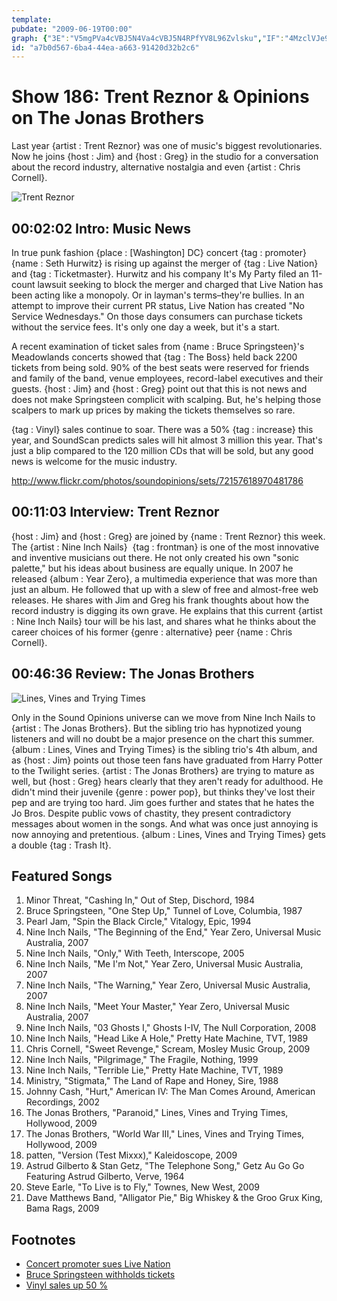```yaml
---
template: 
pubdate: "2009-06-19T00:00"
graph: {"3E":"V5mgPVa4cVBJ5N4Va4cVBJ5N4RPfYV8L96Zvlsku","IF":"4MzclVJe9zVJe9zp94wxjP74xp94wx","25O":"3u0AtFinBO3u0AtfHZs4BQsAMfHZs4BQsAMX6cfdBHm1GBQsAM"}
id: "a7b0d567-6ba4-44ea-a663-91420d32b2c6"
---
```






# Show 186: Trent Reznor & Opinions on The Jonas Brothers

Last year {artist : Trent Reznor} was one of music's biggest revolutionaries. Now he joins {host : Jim} and {host : Greg} in the studio for a conversation about the record industry, alternative nostalgia and even {artist : Chris Cornell}.

![Trent Reznor](https://static.soundopinions.org/images/2009/reznor.jpg)



## 00:02:02 Intro: Music News

In true punk fashion {place : [Washington] DC} concert {tag : promoter}  {name : Seth Hurwitz} is rising up against the merger of {tag : Live Nation} and {tag : Ticketmaster}. Hurwitz and his company It's My Party filed an 11-count lawsuit seeking to block the merger and charged that Live Nation has been acting like a monopoly. Or in layman's terms–they're bullies. In an attempt to improve their current PR status, Live Nation has created "No Service Wednesdays." On those days consumers can purchase tickets without the service fees. It's only one day a week, but it's a start.

A recent examination of ticket sales from {name : Bruce Springsteen}'s Meadowlands concerts showed that {tag : The Boss} held back 2200 tickets from being sold. 90% of the best seats were reserved for friends and family of the band, venue employees, record-label executives and their guests. {host : Jim} and {host : Greg} point out that this is not news and does not make Springsteen complicit with scalping. But, he's helping those scalpers to mark up prices by making the tickets themselves so rare.

{tag : Vinyl} sales continue to soar. There was a 50% {tag : increase} this year, and SoundScan predicts sales will hit almost 3 million this year. That's just a blip compared to the 120 million CDs that will be sold, but any good news is welcome for the music industry.

http://www.flickr.com/photos/soundopinions/sets/72157618970481786



## 00:11:03 Interview: Trent Reznor

{host : Jim} and {host : Greg} are joined by {name : Trent Reznor} this week. The {artist : Nine Inch Nails}  {tag : frontman} is one of the most innovative and inventive musicians out there. He not only created his own "sonic palette," but his ideas about business are equally unique. In 2007 he released {album : Year Zero}, a multimedia experience that was more than just an album. He followed that up with a slew of free and almost-free web releases. He shares with Jim and Greg his frank thoughts about how the record industry is digging its own grave. He explains that this current {artist : Nine Inch Nails} tour will be his last, and shares what he thinks about the career choices of his former {genre : alternative} peer {name : Chris Cornell}.



## 00:46:36 Review: The Jonas Brothers

![Lines, Vines and Trying Times](https://static.soundopinions.org/assets/186/25O0.jpg)

Only in the Sound Opinions universe can we move from Nine Inch Nails to {artist : The Jonas Brothers}. But the sibling trio has hypnotized young listeners and will no doubt be a major presence on the chart this summer. {album : Lines, Vines and Trying Times} is the sibling trio's 4th album, and as {host : Jim} points out those teen fans have graduated from Harry Potter to the Twilight series. {artist : The Jonas Brothers} are trying to mature as well, but {host : Greg} hears clearly that they aren't ready for adulthood. He didn't mind their juvenile {genre : power pop}, but thinks they've lost their pep and are trying too hard. Jim goes further and states that he hates the Jo Bros. Despite public vows of chastity, they present contradictory messages about women in the songs. And what was once just annoying is now annoying and pretentious. {album : Lines, Vines and Trying Times} gets a double {tag : Trash It}.



## Featured Songs

1. Minor Threat, "Cashing In," Out of Step, Dischord, 1984
2. Bruce Springsteen, "One Step Up," Tunnel of Love, Columbia, 1987
3. Pearl Jam, "Spin the Black Circle," Vitalogy, Epic, 1994
4. Nine Inch Nails, "The Beginning of the End," Year Zero, Universal Music Australia, 2007
5. Nine Inch Nails, "Only," With Teeth, Interscope, 2005
6. Nine Inch Nails, "Me I'm Not," Year Zero, Universal Music Australia, 2007
7. Nine Inch Nails, "The Warning," Year Zero, Universal Music Australia, 2007
8. Nine Inch Nails, "Meet Your Master," Year Zero, Universal Music Australia, 2007
9. Nine Inch Nails, "03 Ghosts I," Ghosts I-IV, The Null Corporation, 2008
10. Nine Inch Nails, "Head Like A Hole," Pretty Hate Machine, TVT, 1989
11. Chris Cornell, "Sweet Revenge," Scream, Mosley Music Group, 2009
12. Nine Inch Nails, "Pilgrimage," The Fragile, Nothing, 1999
13. Nine Inch Nails, "Terrible Lie," Pretty Hate Machine, TVT, 1989
14. Ministry, "Stigmata," The Land of Rape and Honey, Sire, 1988
15. Johnny Cash, "Hurt," American IV: The Man Comes Around, American Recordings, 2002
16. The Jonas Brothers, "Paranoid," Lines, Vines and Trying Times, Hollywood, 2009
17. The Jonas Brothers, "World War III," Lines, Vines and Trying Times, Hollywood, 2009
18. patten, "Version (Test Mixxx)," Kaleidoscope, 2009
19. Astrud Gilberto & Stan Getz, "The Telephone Song," Getz Au Go Go Featuring Astrud Gilberto, Verve, 1964
20. Steve Earle, "To Live is to Fly," Townes, New West, 2009
21. Dave Matthews Band, "Alligator Pie," Big Whiskey & the Groo Grux King, Bama Rags, 2009



## Footnotes

- [Concert promoter sues Live Nation](http://www.billboard.com/biz/articles/news/1269349/concert-promoter-seth-hurwitz-sues-live-nation)
- [Bruce Springsteen withholds tickets](http://www.nj.com/news/index.ssf/2009/06/springsteen_withheld_best_tick.html)
- [Vinyl sales up 50 %](http://latimesblogs.latimes.com/music_blog/2009/06/vinyl-sales-to-hit-another-high-point-in-2009.html)
